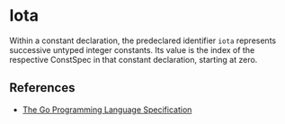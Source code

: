 # Iota

Within a constant declaration, the predeclared identifier `iota` represents successive untyped integer constants. Its value is the index of the respective ConstSpec in that constant declaration, starting at zero.

## References

* [The Go Programming Language Specification](https://go.dev/ref/spec#Iota)